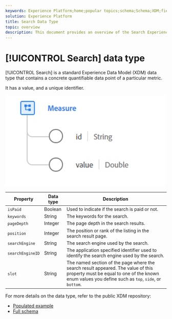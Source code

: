 ```yaml
---
keywords: Experience Platform;home;popular topics;schema;Schema;XDM;fields;schemas;Schemas;search;datatype;data-type;data type;
solution: Experience Platform
title: Search Data Type
topic: overview
description: This document provides an overview of the Search Experience Data Model (XDM) data type.
---
```


# [!UICONTROL Search] data type

[!UICONTROL Search] is a standard Experience Data Model (XDM) data type that contains a concrete quantifiable data point of a particular metric.

It has a value, and a unique identifier.

<img src='../images/data-types/measure.PNG' width=500 /><br />

| Property | Data type | Description |
| --- | --- | --- |
| `isPaid` | Boolean | Used to indicate if the search is paid or not. |
| `keywords` | String | The keywords for the search. |
| `pageDepth` | Integer | The page depth in the search results. |
| `position` | Integer | The position or rank of the listing in the search result page. |
| `searchEngine` | String | The search engine used by the search. |
| `searchEngineID` | String | The application specified identifier used to identify the search engine used by the search. |
| `slot` | String | The named section of the page where the search result appeared. The value of this property must be equal to one of the known enum values you define such as `top`, `side`, or `bottom`.



For more details on the data type, refer to the public XDM repository:

* [Populated example](https://github.com/adobe/xdm/blob/master/components/datatypes/search.example.1.json)
* [Full schema](https://github.com/adobe/xdm/blob/master/components/datatypes/search.schema.json)